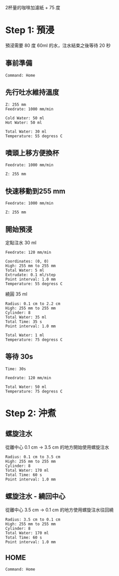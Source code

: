 
2杯量的咖啡加濾紙 + 75 度

# Step 1: 預浸

預浸需要 80 度 60ml 的水，注水結束之後等待 20 秒

## 事前準備

``` operations
Command: Home
```

## 先行吐水維持溫度

``` move
Z: 255 mm
Feedrate: 1000 mm/min
```

``` waste_water
Cold Water: 50 ml
Hot Water: 50 ml
```

``` mix_temperature
Total Water: 30 ml
Temperature: 55 degress C
```

## 噴頭上移方便換杯

``` move
Feedrate: 1000 mm/min
```
``` move
Z: 255 mm
```

## 快速移動到255 mm

``` move
Feedrate: 1000 mm/min
```

``` move
Z: 255 mm
```

## 開始預浸

定點注水 30 ml

``` move
Feedrate: 120 mm/min
```

``` fixed_point
Coordinates: (0, 0)
High: 255 mm to 255 mm
Total Water: 5 ml
Extrudate: 0.1 ml/step
Point interval: 1.0 mm
Temperature: 55 degress C
```

繞圓 35 ml

``` spiral_total_water
Radius: 0.1 cm to 2.2 cm
High: 255 mm to 255 mm
Cylinder: 8
Total Water: 35 ml
Total Time: 35 s
Point interval: 1.0 mm
```

``` mix_temperature
Total Water: 1 ml
Temperature: 75 degress C
```

## 等待 30s

``` wait
Time: 30s
```

``` move
Feedrate: 120 mm/min
```

``` mix_temperature
Total Water: 50 ml
Temperature: 75 degress C
```

# Step 2: 沖煮

## 螺旋注水

從離中心 0.1 cm -> 3.5 cm 的地方開始使用螺旋注水

``` spiral_total_water
Radius: 0.1 cm to 3.5 cm
High: 255 mm to 255 mm
Cylinder: 8
Total Water: 170 ml
Total Time: 60 s
Point interval: 1.0 mm
```

## 螺旋注水 - 繞回中心

從離中心 3.5 cm -> 0.1 cm 的地方使用螺旋注水往回繞

``` spiral_total_water
Radius: 3.5 cm to 0.1 cm
High: 255 mm to 255 mm
Cylinder: 8
Total Water: 170 ml
Total Time: 60 s
Point interval: 1.0 mm
```

## HOME

``` operations
Command: Home
```
